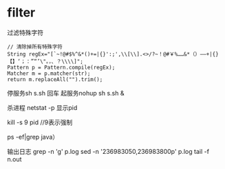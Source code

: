 # filter
过滤特殊字符



	// 清除掉所有特殊字符
    String regEx="[`~!@#$%^&*()+=|{}':;',\\[\\].<>/?~！@#￥%……&*（）——+|{}【】‘；：”“’\"。，、？\\\\]";
	Pattern p = Pattern.compile(regEx);
	Matcher m = p.matcher(str);
	return m.replaceAll("").trim();





停服务sh s.sh 回车
起服务nohup sh s.sh &

杀进程
netstat -p 显示pid

kill -s 9 pid           //9表示强制

 ps -ef|grep java）

输出日志
grep -n 'g' p.log
 sed -n '236983050,236983800p' p.log 
 tail -f n.out
